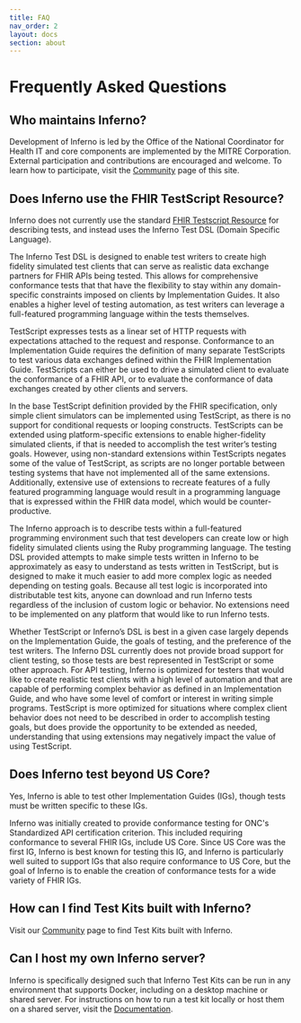 ```yaml
---
title: FAQ
nav_order: 2
layout: docs
section: about
---
```


# Frequently Asked Questions

## Who maintains Inferno?

Development of Inferno is led by the Office of the National Coordinator for
Health IT and core components are implemented by the MITRE Corporation.
External participation and contributions are encouraged and welcome.  To learn
how to participate, visit the <a href="/community">Community</a> page of this
site.

## Does Inferno use the FHIR TestScript Resource?

Inferno does not currently use the standard <a
href="https://hl7.org/fhir/tesetscript.html">FHIR Testscript Resource</a> for
describing tests, and instead uses the Inferno Test DSL (Domain Specific
Language).

The Inferno Test DSL is designed to enable test writers to create high fidelity
simulated test clients that can serve as realistic data exchange partners for
FHIR APIs being tested. This allows for comprehensive conformance tests that
that have the flexibility to stay within any domain-specific constraints imposed
on clients by Implementation Guides. It also enables a higher level of testing
automation, as test writers can leverage a full-featured programming language
within the tests themselves.

TestScript expresses tests as a linear set of HTTP requests with expectations
attached to the request and response. Conformance to an Implementation Guide
requires the definition of many separate TestScripts to test various data
exchanges defined within the FHIR Implementation Guide. TestScripts can either
be used to drive a simulated client to evaluate the conformance of a FHIR API,
or to evaluate the conformance of data exchanges created by other clients and
servers.

In the base TestScript definition provided by the FHIR specification, only
simple client simulators can be implemented using TestScript, as there is no
support for conditional requests or looping constructs. TestScripts can be
extended using platform-specific extensions to enable higher-fidelity simulated
clients, if that is needed to accomplish the test writer’s testing goals.
However, using non-standard extensions within TestScripts negates some of the
value of TestScript, as scripts are no longer portable between testing systems
that have not implemented all of the same extensions. Additionally, extensive
use of extensions to recreate features of a fully featured programming language
would result in a programming language that is expressed within the FHIR data
model, which would be counter-productive.

The Inferno approach is to describe tests within a full-featured programming
environment such that test developers can create low or high fidelity simulated
clients using the Ruby programming language. The testing DSL provided attempts
to make simple tests written in Inferno to be approximately as easy to
understand as tests written in TestScript, but is designed to make it much
easier to add more complex logic as needed depending on testing goals. Because
all test logic is incorporated into distributable test kits, anyone can download
and run Inferno tests regardless of the inclusion of custom logic or behavior.
No extensions need to be implemented on any platform that would like to run
Inferno tests.

Whether TestScript or Inferno’s DSL is best in a given case largely depends on
the Implementation Guide, the goals of testing, and the preference of the test
writers. The Inferno DSL currently does not provide broad support for client
testing, so those tests are best represented in TestScript or some other
approach. For API testing, Inferno is optimized for testers that would like to
create realistic test clients with a high level of automation and that are
capable of performing complex behavior as defined in an Implementation Guide,
and who have some level of comfort or interest in writing simple programs.
TestScript is more optimized for situations where complex client behavior does
not need to be described in order to accomplish testing goals, but does provide
the opportunity to be extended as needed, understanding that using extensions
may negatively impact the value of using TestScript.

## Does Inferno test beyond US Core?

Yes, Inferno is able to test other Implementation Guides (IGs), though tests
must be written specific to these IGs.

Inferno was initially created to provide conformance testing for ONC's
Standardized API certification criterion. This included requiring conformance to
several FHIR IGs, include US Core. Since US Core was the first IG, Inferno is
best known for testing this IG, and Inferno is particularly well suited to
support IGs that also require conformance to US Core, but the goal of Inferno is
to enable the creation of conformance tests for a wide variety of FHIR IGs.

## How can I find Test Kits built with Inferno?

Visit our <a href="/community">Community</a> page to find Test Kits built with Inferno.

## Can I host my own Inferno server?

Inferno is specifically designed such that Inferno Test Kits can be run in any
environment that supports Docker, including on a desktop machine or
shared server.  For instructions on how to run a test kit locally or host them on a 
shared server, visit the <a href="/Docs">Documentation</a>.